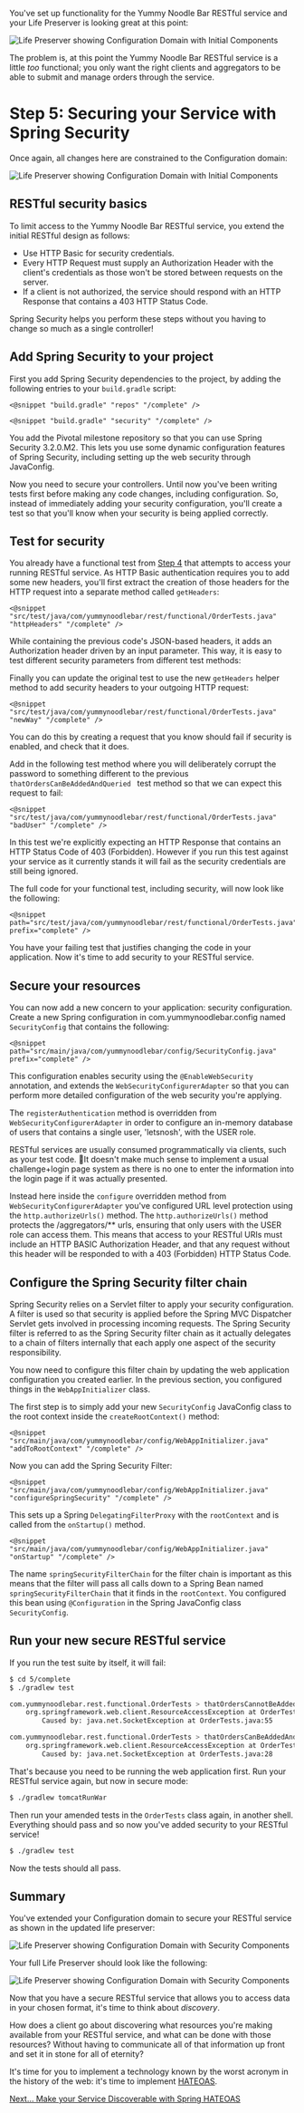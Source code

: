 
You've set up functionality for the Yummy Noodle Bar RESTful service and your Life Preserver is looking great at this point:

![Life Preserver showing Configuration Domain with Initial Components](../images/life-preserver-11.png)

The problem is, at this point the Yummy Noodle Bar RESTful service is a little *too* functional; you only want the right clients and aggregators to be able to submit and manage orders through the service. 

# Step 5: Securing your Service with Spring Security

Once again, all changes here are constrained to the Configuration domain:

![Life Preserver showing Configuration Domain with Initial Components](../images/life-preserver-12.png)

## RESTful security basics

To limit access to the Yummy Noodle Bar RESTful service, you extend the initial RESTful design as follows:

* Use HTTP Basic for security credentials.
* Every HTTP Request must supply an Authorization Header with the client's credentials as those won't be stored between requests on the server.
* If a client is not authorized, the service should respond with an HTTP Response that contains a 403 HTTP Status Code.

Spring Security helps you perform these steps without you having to change so much as a single controller!

## Add Spring Security to your project

First you add Spring Security dependencies to the project, by adding the following entries to your `build.gradle` script:

    <@snippet "build.gradle" "repos" "/complete" />
    
    <@snippet "build.gradle" "security" "/complete" />

You add the Pivotal milestone repository so that you can use Spring Security 3.2.0.M2. This lets you use some dynamic configuration features of Spring Security, including setting up the web security through JavaConfig.

Now you need to secure your controllers. Until now you've been writing tests first before making any code changes, including configuration. So, instead of immediately adding your security configuration, you'll create a test so that you'll know when your security is being applied correctly.

## Test for security

You already have a functional test from [Step 4](../4/) that attempts to access your running RESTful service. As HTTP Basic authentication requires you to add some new headers, you'll first extract the creation of those headers for the HTTP request into a separate method called `getHeaders`:

    <@snippet "src/test/java/com/yummynoodlebar/rest/functional/OrderTests.java" "httpHeaders" "/complete" />

While containing the previous code's JSON-based headers, it adds an Authorization header driven by an input parameter. This way, it is easy to test different security parameters from different test methods:

Finally you can update the original test to use the new `getHeaders` helper method to add security headers to your outgoing HTTP request:

    <@snippet "src/test/java/com/yummynoodlebar/rest/functional/OrderTests.java" "newWay" "/complete" />

You can do this by creating a request that you know should fail if security is enabled, and check that it does. 

Add in the following test method where you will deliberately corrupt the password to something different to the previous `thatOrdersCanBeAddedAndQueried ` test method so that we can expect this request to fail:

    <@snippet "src/test/java/com/yummynoodlebar/rest/functional/OrderTests.java" "badUser" "/complete" />

In this test we're explicitly expecting an HTTP Response that contains an HTTP Status Code of 403 (Forbidden). However if you run this test against your service as it currently stands it will fail as the security credentials are still being ignored.

The full code for your functional test, including security, will now look like the following:

    <@snippet path="src/test/java/com/yummynoodlebar/rest/functional/OrderTests.java" prefix="complete" />

You have your failing test that justifies changing the code in your application. Now it's time to add security to your RESTful service.

## Secure your resources 

You can now add a new concern to your application: security configuration. Create a new Spring configuration in com.yummynoodlebar.config named `SecurityConfig` that contains the following:

    <@snippet path="src/main/java/com/yummynoodlebar/config/SecurityConfig.java" prefix="complete" />

This configuration enables security using the `@EnableWebSecurity` annotation, and extends the `WebSecurityConfigurerAdapter` so that you can perform more detailed configuration of the web security you're applying.

The `registerAuthentication` method is overridden from `WebSecurityConfigurerAdapter` in order to configure an in-memory database of users that contains a single user, 'letsnosh', with the USER role. 

RESTful services are usually consumed programmatically via clients, such as your test code. It doesn't make much sense to implement a usual challenge+login page system as there is no one to enter the information into the login page if it was actually presented. 

Instead here inside the `configure` overridden method from `WebSecurityConfigurerAdapter` you've configured URL level protection using the `http.authorizeUrls()` method. The `http.authorizeUrls()` method protects the /aggregators/** urls, ensuring that only users with the USER role can access them. This means that access to your RESTful URIs must include an HTTP BASIC Authorization Header, and that any request without this header will be responded to with a 403 (Forbidden) HTTP Status Code.

## Configure the Spring Security filter chain

Spring Security relies on a Servlet filter to apply your security configuration. A filter is used so that security is applied before the Spring MVC Dispatcher Servlet gets involved in processing incoming requests. The Spring Security filter is referred to as the Spring Security filter chain as it actually delegates to a chain of filters internally that each apply one aspect of the security responsibility.

You now need to configure this filter chain by updating the web application configuration you created earlier. In the previous section, you configured things in the `WebAppInitializer` class.

The first step is to simply add your new `SecurityConfig` JavaConfig class to the root context inside the `createRootContext()` method:

    <@snippet "src/main/java/com/yummynoodlebar/config/WebAppInitializer.java" "addToRootContext" "/complete" />

Now you can add the Spring Security Filter:

    <@snippet "src/main/java/com/yummynoodlebar/config/WebAppInitializer.java" "configureSpringSecurity" "/complete" />

This sets up a Spring `DelegatingFilterProxy` with the `rootContext` and is called from the `onStartup()` method.

    <@snippet "src/main/java/com/yummynoodlebar/config/WebAppInitializer.java" "onStartup" "/complete" />

The name `springSecurityFilterChain` for the filter chain is important as this means that the filter will pass all calls down to a Spring Bean named `springSecurityFilterChain` that it finds in the `rootContext`. You configured this bean using `@Configuration` in the Spring JavaConfig class `SecurityConfig`.

## Run your new secure RESTful service

If you run the test suite by itself, it will fail:

```sh
$ cd 5/complete
$ ./gradlew test

com.yummynoodlebar.rest.functional.OrderTests > thatOrdersCannotBeAddedAndQueriedWithBadUser FAILED
    org.springframework.web.client.ResourceAccessException at OrderTests.java:55
        Caused by: java.net.SocketException at OrderTests.java:55

com.yummynoodlebar.rest.functional.OrderTests > thatOrdersCanBeAddedAndQueried FAILED
    org.springframework.web.client.ResourceAccessException at OrderTests.java:28
        Caused by: java.net.SocketException at OrderTests.java:28
```

That's because you need to be running the web application first. Run your RESTful service again, but now in secure mode:

```sh
$ ./gradlew tomcatRunWar
```

Then run your amended tests in the `OrderTests` class again, in another shell. Everything should pass and so now you've added security to your RESTful service!

```sh
$ ./gradlew test
```

Now the tests should all pass.


## Summary

You've extended your Configuration domain to secure your RESTful service as shown in the updated life preserver:

![Life Preserver showing Configuration Domain with Security Components](../images/life-preserver-13.png)

Your full Life Preserver should look like the following:

![Life Preserver showing Configuration Domain with Security Components](../images/life-preserver-14.png)

Now that you have a secure RESTful service that allows you to access data in your chosen format, it's time to think about *discovery*.

How does a client go about discovering what resources you're making available from your RESTful service, and what can be done with those resources? Without having to communicate all of that information up front and set it in stone for all of eternity?

It's time for you to implement a technology known by the worst acronym in the history of the web: it's time to implement [HATEOAS][gs-rest-hateoas].

[Next… Make your Service Discoverable with Spring HATEOAS](../6/)


[gs-rest-hateoas]: /guides/gs/rest-hateoas